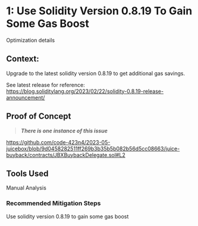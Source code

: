 # 1: Use Solidity Version 0.8.19 To Gain Some Gas Boost

Optimization details

## Context:

Upgrade to the latest solidity version 0.8.19 to get additional gas savings.

See latest release for reference: https://blog.soliditylang.org/2023/02/22/solidity-0.8.19-release-announcement/


## Proof of Concept

> ***There is one instance of this issue***

https://github.com/code-423n4/2023-05-juicebox/blob/9d0458282511ff269b3b35b5b082b56d5cc08663/juice-buyback/contracts/JBXBuybackDelegate.sol#L2


## Tools Used

Manual Analysis


### Recommended Mitigation Steps

Use solidity version 0.8.19 to gain some gas boost
